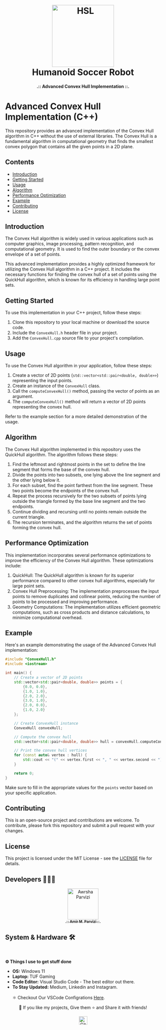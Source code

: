 <h1 align="center">
  <br>
  <a href="https://github.com/mrl-hsl"><img src="https://github.com/Awrsha/World-Model/assets/89135083/a77cc83e-8bce-43b5-81e7-d5c584ac6f23" alt="HSL" width="200"></a>
  <br>
  Humanoid Soccer Robot
  <br>
</h1>

<b><h4 align="center">.:: Advanced Convex Hull Implementation ::.</h4></b>

# Advanced Convex Hull Implementation (C++)

This repository provides an advanced implementation of the Convex Hull algorithm in C++ without the use of external libraries. The Convex Hull is a fundamental algorithm in computational geometry that finds the smallest convex polygon that contains all the given points in a 2D plane.

## Contents

- [Introduction](#introduction)
- [Getting Started](#getting-started)
- [Usage](#usage)
- [Algorithm](#algorithm)
- [Performance Optimization](#performance-optimization)
- [Example](#example)
- [Contributing](#contributing)
- [License](#license)

## Introduction

The Convex Hull algorithm is widely used in various applications such as computer graphics, image processing, pattern recognition, and computational geometry. It is used to find the outer boundary or the convex envelope of a set of points.

This advanced implementation provides a highly optimized framework for utilizing the Convex Hull algorithm in a C++ project. It includes the necessary functions for finding the convex hull of a set of points using the QuickHull algorithm, which is known for its efficiency in handling large point sets.

## Getting Started

To use this implementation in your C++ project, follow these steps:

1. Clone this repository to your local machine or download the source code.
2. Include the `ConvexHull.h` header file in your project.
3. Add the `ConvexHull.cpp` source file to your project's compilation.

## Usage

To use the Convex Hull algorithm in your application, follow these steps:

1. Create a vector of 2D points (`std::vector<std::pair<double, double>>`) representing the input points.
2. Create an instance of the `ConvexHull` class.
3. Call the `computeConvexHull()` method, passing the vector of points as an argument.
4. The `computeConvexHull()` method will return a vector of 2D points representing the convex hull.

Refer to the example section for a more detailed demonstration of the usage.

## Algorithm

The Convex Hull algorithm implemented in this repository uses the QuickHull algorithm. The algorithm follows these steps:

1. Find the leftmost and rightmost points in the set to define the line segment that forms the base of the convex hull.
2. Divide the points into two subsets, one lying above the line segment and the other lying below it.
3. For each subset, find the point farthest from the line segment. These two points become the endpoints of the convex hull.
4. Repeat the process recursively for the two subsets of points lying outside the triangle formed by the base line segment and the two endpoints.
5. Continue dividing and recursing until no points remain outside the current triangle.
6. The recursion terminates, and the algorithm returns the set of points forming the convex hull.

## Performance Optimization

This implementation incorporates several performance optimizations to improve the efficiency of the Convex Hull algorithm. These optimizations include:

1. QuickHull: The QuickHull algorithm is known for its superior performance compared to other convex hull algorithms, especially for large point sets.
2. Convex Hull Preprocessing: The implementation preprocesses the input points to remove duplicates and collinear points, reducing the number of points to be processed and improving performance.
3. Geometry Computations: The implementation utilizes efficient geometric computations, such as cross products and distance calculations, to minimize computational overhead.

## Example

Here's an example demonstrating the usage of the Advanced Convex Hull implementation:

```cpp
#include "ConvexHull.h"
#include <iostream>

int main() {
    // Create a vector of 2D points
    std::vector<std::pair<double, double>> points = {
        {0.0, 0.0},
        {1.0, 1.0},
        {2.0, 2.0},
        {3.0, 1.0},
        {2.0, 0.0},
        {1.0, 2.0}
    };

    // Create ConvexHull instance
    ConvexHull convexHull;

    // Compute the convex hull
    std::vector<std::pair<double, double>> hull = convexHull.computeConvexHull(points);

    // Print the convex hull vertices
    for (const auto& vertex : hull) {
        std::cout << "(" << vertex.first << ", " << vertex.second << ")" << std::endl;
    }

    return 0;
}
```

Make sure to fill in the appropriate values for the `points` vector based on your specific application.

## Contributing

This is an open-source project and contributions are welcome. To contribute, please fork this repository and submit a pull request with your changes.

## License

This project is licensed under the MIT License - see the [LICENSE](LICENSE) file for details.

## Developers 👨🏻‍💻
<p align="center">
<a href="https://github.com/Awrsha"><img src="https://avatars.githubusercontent.com/u/89135083?v=4" width="100;" alt="Awrsha Parvizi"/><br /><sub><b>.:: Amir M. Parvizi ::.</b></sub></a>
</p>

## System & Hardware 🛠  
<br> <summary><b>⚙️ Things I use to get stuff done</b></summary> <ul> <li><b>OS:</b> Windows 11</li> <li><b>Laptop: </b>TUF Gaming</li> <li><b>Code Editor:</b> Visual Studio Code - The best editor out there.</li> <li><b>To Stay Updated:</b> Medium, Linkedin and Instagram.</li> <br /> ⚛️ Checkout Our VSCode Configrations <a href="">Here</a>. </ul> <p align="center">💙 If you like my projects, Give them ⭐ and Share it with friends!</p></p><p align="center"><img height="27" src="https://raw.githubusercontent.com/mayhemantt/mayhemantt/Update/svg/Bottom.svg" alt="Github Stats" /></p>
